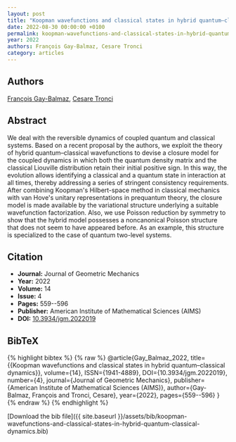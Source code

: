 ```yaml
---
layout: post
title: "Koopman wavefunctions and classical states in hybrid quantum–classical dynamics"
date: 2022-08-30 00:00:00 +0100
permalink: koopman-wavefunctions-and-classical-states-in-hybrid-quantum-classical-dynamics
year: 2022
authors: François Gay-Balmaz, Cesare Tronci
category: articles
---
```

 
## Authors
[François Gay-Balmaz](authors/francois-gay-balmaz), [Cesare Tronci](authors/cesare-tronci)
 
## Abstract
We deal with the reversible dynamics of coupled quantum and classical systems. Based on a recent proposal by the authors, we exploit the theory of hybrid quantum–classical wavefunctions to devise a closure model for the coupled dynamics in which both the quantum density matrix and the classical Liouville distribution retain their initial positive sign. In this way, the evolution allows identifying a classical and a quantum state in interaction at all times, thereby addressing a series of stringent consistency requirements. After combining Koopman's Hilbert-space method in classical mechanics with van Hove's unitary representations in prequantum theory, the closure model is made available by the variational structure underlying a suitable wavefunction factorization. Also, we use Poisson reduction by symmetry to show that the hybrid model possesses a noncanonical Poisson structure that does not seem to have appeared before. As an example, this structure is specialized to the case of quantum two-level systems.
 
## Citation
- **Journal:** Journal of Geometric Mechanics
- **Year:** 2022
- **Volume:** 14
- **Issue:** 4
- **Pages:** 559--596
- **Publisher:** American Institute of Mathematical Sciences (AIMS)
- **DOI:** [10.3934/jgm.2022019](https://doi.org/10.3934/jgm.2022019)
 
## BibTeX
{% highlight bibtex %}
{% raw %}
@article{Gay_Balmaz_2022,
  title={{Koopman wavefunctions and classical states in hybrid quantum–classical dynamics}},
  volume={14},
  ISSN={1941-4889},
  DOI={10.3934/jgm.2022019},
  number={4},
  journal={Journal of Geometric Mechanics},
  publisher={American Institute of Mathematical Sciences (AIMS)},
  author={Gay-Balmaz, François and Tronci, Cesare},
  year={2022},
  pages={559--596}
}
{% endraw %}
{% endhighlight %}
 
[Download the bib file]({{ site.baseurl }}/assets/bib/koopman-wavefunctions-and-classical-states-in-hybrid-quantum-classical-dynamics.bib)
 
